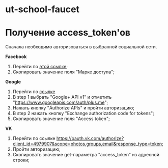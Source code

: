 # ut-school-faucet

# Получение access_token'ов
Сначала необходимо авторизоваться в выбранной социальной сети.

**Facebook**
1) Перейти по [этой ссылке](https://developers.facebook.com/tools/explorer);
2) Скопировать значение поля "Марке доступа";

**Google**
1) Перейти по [ссылке](https://developers.google.com/oauthplayground/)
2) В step 1 выбрать "Google+ API v1" и отметить "https://www.googleapis.com/auth/plus.me";
3) Нажать кнопку "Authorize APIs" и пройти авторизацию;
4) В step 2 нажать кнопку "Exchange authorization code for tokens";
5) Скопировать значение поля "Access token";

**VK**
1) Перейти по ссылке
https://oauth.vk.com/authorize?client_id=4979907&scope=photos,groups,email&response_type=token;
2) Пройти авторизацию;
3) Скопировать значение get-параметра "access_token" из адресной строки;